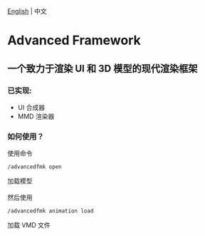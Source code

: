 [English](README.md) | 中文

# Advanced Framework
## 一个致力于渲染 UI 和 3D 模型的现代渲染框架
### 已实现: 
* UI 合成器
* MMD 渲染器
### 如何使用？
使用命令
```
/advancedfmk open
```
加载模型<br><br>
然后使用
```
/advancedfmk animation load
```
加载 VMD 文件
